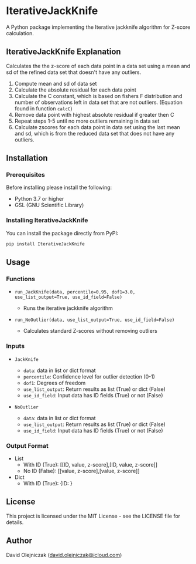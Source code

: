 # IterativeJackKnife

A Python package implementing the Iterative jackknife algorithm for Z-score calculation. 

## IterativeJackKnife Explanation 

Calculates the the z-score of each data point in a data set using a mean and sd of the refined data set that doesn't have any outliers. 

1. Compute mean and sd of data set
2. Calculate the absolute residual for each data point
3. Calculate the C constant, which is based on fishers F distribution and number of observations left in data set that are not outliers. (Equation found in function `calcC`)
4. Remove data point with highest absolute residual if greater then C
5. Repeat steps 1-5 until no more outliers remaining in data set 
6. Calculate zscores for each data point in data set using the last mean and sd, which is from the reduced data set that does not have any outliers. 

## Installation

### Prerequisites

Before installing please install the following:
- Python 3.7 or higher
- GSL (GNU Scientific Library)

### Installing IterativeJackKnife

You can install the package directly from PyPI:

```bash
pip install IterativeJackKnife
```

## Usage
### Functions

- `run_JackKnife(data, percentile=0.95, dof1=3.0, use_list_output=True, use_id_field=False)`
  - Runs the iterative jackknife algorithm

- `run_NoOutlier(data, use_list_output=True, use_id_field=False)`
  - Calculates standard Z-scores without removing outliers

### Inputs

- `JackKnife`
  - `data`: data in list or dict format 
  - `percentile`: Confidence level for outlier detection (0-1)
  - `dof1`: Degrees of freedom 
  - `use_list_output`: Return results as list (True) or dict (False)
  - `use_id_field`: Input data has ID fields (True) or not (False)

- `NoOutlier`
  - `data`: data in list or dict format 
  - `use_list_output`: Return results as list (True) or dict (False)
  - `use_id_field`: Input data has ID fields (True) or not (False)

### Output Format
- List 
  - With ID (True): [[ID, value, z-score],[ID, value, z-score]] 
  - No ID (False): [[value, z-score],[value, z-score]]
- Dict 
  - With ID (True): {ID: }

## License

This project is licensed under the MIT License - see the LICENSE file for details.

## Author

David Olejniczak (david.olejniczak@icloud.com)

